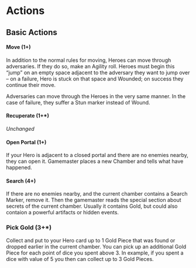 # Actions
## Basic Actions

#### Move (1+)
In addition to the normal rules for moving, Heroes can move through adversaries.
If they do so, make an Agility roll.
Heroes must begin this “jump” on an empty space adjacent to the adversary they want to jump over – on a failure, Hero is stuck on that space and Wounded; on success they continue their move.

Adversaries can move through the Heroes in the very same manner.
In the case of failure, they suffer a Stun marker instead of Wound.

#### Recuperate (1+*)
*Unchanged*

#### Open Portal (1+)
If your Hero is adjacent to a closed portal and there are no enemies nearby, they can open it.
Gamemaster places a new Chamber and tells what have happened.

#### Search (4+)
If there are no enemies nearby, and the current chamber contains a Search Marker, remove it.
Then the gamemaster reads the special section about secrets of the current chamber.
Usually it contains Gold, but could also contaion a powerful artifacts or hidden events.

### Pick Gold (3+*)
Collect and put to your Hero card up to 1 Gold Piece that was found or dropped earlier in the current chamber.
You can pick up an additional Gold Piece for each point of dice you spent above 3.
In example, if you spent a dice with value of 5 you then can collect up to 3 Gold Pieces.
